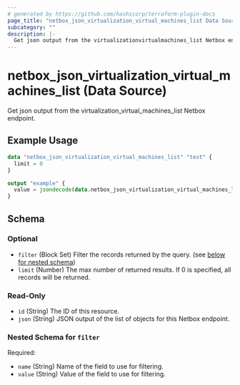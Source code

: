 ```yaml
---
# generated by https://github.com/hashicorp/terraform-plugin-docs
page_title: "netbox_json_virtualization_virtual_machines_list Data Source - terraform-provider-netbox"
subcategory: ""
description: |-
  Get json output from the virtualizationvirtualmachines_list Netbox endpoint.
---
```


# netbox_json_virtualization_virtual_machines_list (Data Source)

Get json output from the virtualization_virtual_machines_list Netbox endpoint.

## Example Usage

```terraform
data "netbox_json_virtualization_virtual_machines_list" "test" {
  limit = 0
}

output "example" {
  value = jsondecode(data.netbox_json_virtualization_virtual_machines_list.test.json)
}
```

<!-- schema generated by tfplugindocs -->
## Schema

### Optional

- `filter` (Block Set) Filter the records returned by the query. (see [below for nested schema](#nestedblock--filter))
- `limit` (Number) The max number of returned results. If 0 is specified, all records will be returned.

### Read-Only

- `id` (String) The ID of this resource.
- `json` (String) JSON output of the list of objects for this Netbox endpoint.

<a id="nestedblock--filter"></a>
### Nested Schema for `filter`

Required:

- `name` (String) Name of the field to use for filtering.
- `value` (String) Value of the field to use for filtering.


